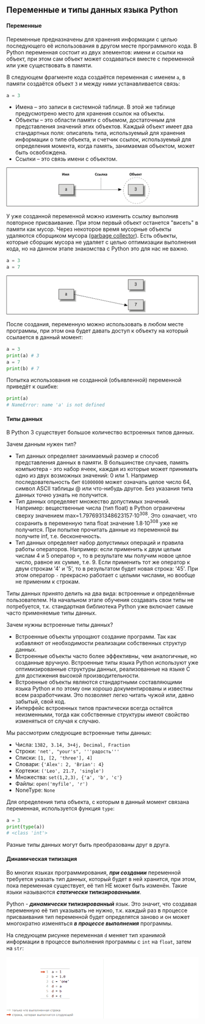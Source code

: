 ## Переменные и типы данных языка Python

#### Переменные

Переменные предназначены для хранения информации с целью последующего её использования в другом месте программного кода. В Python переменная состоит из двух элементов: имени и ссылки на объект, при этом сам объект может создаваться вместе с переменной или уже существовать в памяти.

В следующем фрагменте кода создаётся переменная с именем `a`, в памяти создаётся объект `3` и между ними устанавливается связь:

```python
a = 3
```

- Имена – это записи в системной таблице. В этой же таблице предусмотрено место для хранения ссылок на объекты.
- Объекты – это области памяти с объемом, достаточным для представления значений этих объектов. Каждый объект имеет два стандартных поля: описатель типа, используемый для хранения информации о типе объекта, и счетчик ссылок, используемый для определения момента, когда память, занимаемая объектом, может быть освобождена.
- Ссылки – это связь имени с объектом.

![](./img/l1.1_link.png)

У уже созданной переменной можно изменить ссылку выполнив повторное присваивание. При этом первый объект останется "висеть" в памяти как мусор. Через некоторое время мусорные объекты удаляются сборщиком мусора ([garbage collector](https://habr.com/ru/post/417215/)). Есть объекты, которые сборщик мусора не удаляет с целью оптимизации выполнения кода, но на данном этапе знакомства с Python это для нас не важно.

```python
a = 3
a = 7
```

![](./img/l1.1_relink.png)

После создания, переменную можно использовать в любом месте программы, при этом она будет давать доступ к объекту на который ссылается в данный момент:

```python
a = 3
print(a) # 3
a = 7
print(b) # 7
```

Попытка использования не созданной (объявленной) переменной приведёт к ошибке:

```python
print(a)
# NameError: name 'a' is not defined
```

#### Типы данных

В Python 3 существует большое количество встроенных типов данных. 

Зачем данным нужен тип?

- Тип данных определяет занимаемый размер и способ представления данных в памяти. В большинстве случаев, память компьютера - это набор ячеек, каждая из которые может принимать одно из двух возможных значений: 0 или 1. Например последовательность бит `01000000` может означать целое число 64, символ ASCII таблицы @ или что-нибудь другое. Без указания типа данных точно узнать не получится.
- Тип данных определяет множество допустимых значений. Например: вещественные числа (тип float) в Python ограничены сверху значением max=1.7976931348623157⋅10<sup>308</sup>. Это означает, что сохранить в переменную типа float значение 1.8⋅10<sup>308</sup> уже не получится. При попытке прочитать данные из переменной вы получите inf, т.е. бесконечность.
- Тип данных определяет набор допустимых операций и правила работы операторов. Например: если применить к двум целым числам 4 и 5 оператор `+`, то в результате мы получим новое целое число, равное их сумме, т.е. 9. Если применить тот же оператор к двум строкам '4' и '5', то в результатом будет новая строка: '45'. При этом оператор `-` прекрасно работает с целыми числами, но вообще не применим к строкам.

Типы данных принято делить на два вида: встроенные и определённые пользователем. На начальном этапе обучения создавать свои типы не потребуется, т.к. стандартная библиотека Python уже включает самые часто применяемые типы данных.

Зачем нужны встроенные типы данных?

- Встроенные объекты упрощают создание программ. Так как избавляют от необходимости реализации собственных структур данных.
- Встроенные объекты часто более эффективны, чем аналогичные, но созданные вручную. Встроенные типы языка Python используют уже оптимизированные структуры данных, реализованные на языке C для достижения высокой производительности.
- Встроенные объекты являются стандартными составляющими языка Python и по этому они хорошо документированы и известны всем разработчикам. Это позволяет легко читать чужой или, давно забытый, свой код.
- Интерфейс встроенных типов практически всегда остаётся неизменными, тогда как собственные структуры имеют свойство изменяться от случая к случаю.

Мы рассмотрим следующие встроенные типы данных:

- Числа: `1382, 3.14, 3+4j, Decimal, Fraction`
- Строки: `'net', "your's", '''радость'''`
- Списки: `[1, [2, 'three'], 4]`
- Словари: `{'Alex': 2, 'Brian': 4}`
- Кортежи: `('Leo', 21.7, 'single')`
- Множества: `set(1,2,3), {'a', 'b', 'c'}`
- Файлы: `open('myfile', 'r')`
- NoneType: `None`

Для определения типа объекта, с которым в данный момент связана переменная, используется функция `type`:

```python
a = 3
print(type(a))
# <class 'int'>
```

Разные типы данных могут быть преобразованы друг в друга.

#### Динамическая типизация

Во многих языках программирования, ***при создании*** переменной требуется указать тип данных, который будет в ней хранится, при этом, пока переменная существует, её тип НЕ может быть изменён. Такие языки называются ***статически типизированными***. 

Python - ***динамически типизированный*** язык. Это значит, что создавая переменную её тип указывать не нужно, т.к. каждый раз в процессе присваивания тип переменной будет определятся заново и он может многократно изменяться ***в процессе выполнения*** программы.

На следующем рисунке переменная `d` меняет тип хранимой информации в процессе выполнения программы с `int` на `float`, затем на  `str`:

[![](.\img\l9_dynamic.gif)](http://www.pythontutor.com/visualize.html#code=a%20%3D%201%0Ab%20%3D%201.0%0Ac%20%3D%20'one'%0Ad%20%3D%20a%0Ad%20%3D%20b%0Ad%20%3D%20c&cumulative=true&curInstr=6&heapPrimitives=true&mode=display&origin=opt-frontend.js&py=3&rawInputLstJSON=%5B%5D&textReferences=false)